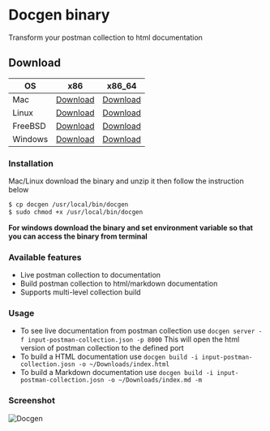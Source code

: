 # Docgen binary

Transform your postman collection to html documentation

## Download

| OS      	| x86                                                                                      	| x86_64                                                                                      	|
|---------	|------------------------------------------------------------------------------------------	|---------------------------------------------------------------------------------------------	|
| Mac     	| [Download](https://github.com/thedevsaddam/docgen-bin/blob/master/v2/mac_x86.zip)     	| [Download](https://github.com/thedevsaddam/docgen-bin/blob/master/v2/mac_x86_64.zip)     	|
| Linux   	| [Download](https://github.com/thedevsaddam/docgen-bin/blob/master/v2/linux_x86.zip)   	| [Download](https://github.com/thedevsaddam/docgen-bin/blob/master/v2/linux_x86_64.zip)   	|
| FreeBSD 	| [Download](https://github.com/thedevsaddam/docgen-bin/blob/master/v2/freebsd_x86.zip) 	| [Download](https://github.com/thedevsaddam/docgen-bin/blob/master/v2/freebsd_x86_64.zip) 	|
| Windows 	| [Download](https://github.com/thedevsaddam/docgen-bin/blob/master/v2/windows_x86.zip) 	| [Download](https://github.com/thedevsaddam/docgen-bin/blob/master/v2/windows_x86_64.zip) 	|


### Installation
Mac/Linux download the binary and unzip it then follow the instruction below
```bash
$ cp docgen /usr/local/bin/docgen
$ sudo chmod +x /usr/local/bin/docgen
```
**For windows download the binary and set environment variable so that you can access the binary from terminal**

### Available features
* Live postman collection to documentation
* Build postman collection to html/markdown documentation
* Supports multi-level collection build

### Usage
* To see live documentation from postman collection use `docgen server -f input-postman-collection.json -p 8000` This will open the html version of postman collection to the defined port
* To build a HTML documentation use `docgen build -i input-postman-collection.josn -o ~/Downloads/index.html`
* To build a Markdown documentation use `docgen build -i input-postman-collection.josn -o ~/Downloads/index.md -m`

### Screenshot
![Docgen](https://raw.githubusercontent.com/thedevsaddam/docgen/master/screenshot.png)
